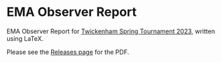 # EMA Observer Report
EMA Observer Report for [Twickenham Spring Tournament 2023](http://mahjong-europe.org/ranking/Tournament/TR_RCR_287.html), written using LaTeX.

Please see the [Releases page](https://github.com/riichi/ema-observer-report/releases/tag/release) for the PDF.
